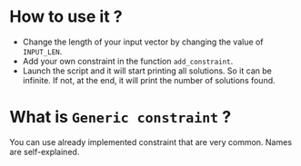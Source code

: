 # How to use it ?

* Change the length of your input vector by changing the value of `INPUT_LEN`.
* Add your own constraint in the function `add_constraint`.
* Launch the script and it will start printing all solutions. So it can be infinite. If not, at the end, it will print the number of solutions found.

# What is `Generic constraint` ?

You can use already implemented constraint that are very common. Names are self-explained.